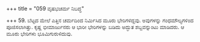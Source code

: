 +++
title = "059 ವೃಷಭಚರ್ಮ ನಿಬದ್ಧ"

+++
59. ಬೆಟ್ಟದ ಮೇಲೆ ಎತ್ತಿನ ಚರ್ಮದಿಂದ ನಿರ್ಮಿಸಿದ ಮೂರು ಭೇರಿಗಳಿದ್ದವು. ಅವುಗಳನ್ನು ಗಂಧಮೌಲ್ಯಗಳಿಂದ ಪೂಜಿಸಲಾಗಿತ್ತು. ಕೃಷ್ಣ ಭೀಮಾರ್ಜುನರು ಆ ಭಾರೀ ಭೇರಿಗಳನ್ನು ಬಡಿದು ಅದ್ಭುತ ಶಬ್ದವನ್ನುಂಟು ಮಾಡಿದರು. ಆ ಮೂರು ಭೇರಿಗಳು ಭೂಮಿಗುರುಳಿದುವು.